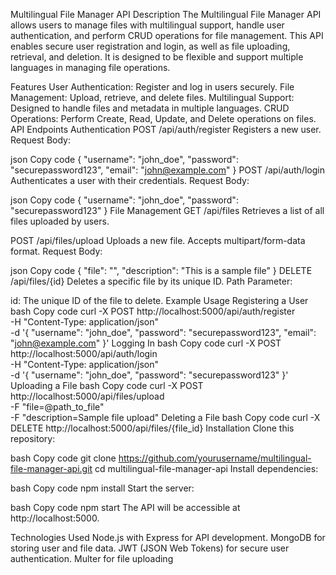 Multilingual File Manager API
Description
The Multilingual File Manager API allows users to manage files with multilingual support, handle user authentication, and perform CRUD operations for file management. This API enables secure user registration and login, as well as file uploading, retrieval, and deletion. It is designed to be flexible and support multiple languages in managing file operations.

Features
User Authentication: Register and log in users securely.
File Management: Upload, retrieve, and delete files.
Multilingual Support: Designed to handle files and metadata in multiple languages.
CRUD Operations: Perform Create, Read, Update, and Delete operations on files.
API Endpoints
Authentication
POST /api/auth/register
Registers a new user.
Request Body:

json
Copy code
{
  "username": "john_doe",
  "password": "securepassword123",
  "email": "john@example.com"
}
POST /api/auth/login
Authenticates a user with their credentials.
Request Body:

json
Copy code
{
  "username": "john_doe",
  "password": "securepassword123"
}
File Management
GET /api/files
Retrieves a list of all files uploaded by users.

POST /api/files/upload
Uploads a new file. Accepts multipart/form-data format.
Request Body:

json
Copy code
{
  "file": "<binary data>",
  "description": "This is a sample file"
}
DELETE /api/files/{id}
Deletes a specific file by its unique ID.
Path Parameter:

id: The unique ID of the file to delete.
Example Usage
Registering a User
bash
Copy code
curl -X POST http://localhost:5000/api/auth/register \
    -H "Content-Type: application/json" \
    -d '{
        "username": "john_doe",
        "password": "securepassword123",
        "email": "john@example.com"
    }'
Logging In
bash
Copy code
curl -X POST http://localhost:5000/api/auth/login \
    -H "Content-Type: application/json" \
    -d '{
        "username": "john_doe",
        "password": "securepassword123"
    }'
Uploading a File
bash
Copy code
curl -X POST http://localhost:5000/api/files/upload \
    -F "file=@path_to_file" \
    -F "description=Sample file upload"
Deleting a File
bash
Copy code
curl -X DELETE http://localhost:5000/api/files/{file_id}
Installation
Clone this repository:

bash
Copy code
git clone https://github.com/yourusername/multilingual-file-manager-api.git
cd multilingual-file-manager-api
Install dependencies:

bash
Copy code
npm install
Start the server:

bash
Copy code
npm start
The API will be accessible at http://localhost:5000.

Technologies Used
Node.js with Express for API development.
MongoDB for storing user and file data.
JWT (JSON Web Tokens) for secure user authentication.
Multer for file uploading